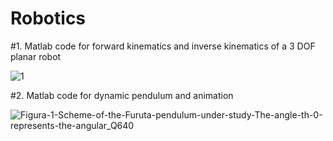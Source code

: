 # Robotics


#1. Matlab code for forward kinematics and inverse kinematics of a 3 DOF planar robot











![1](https://user-images.githubusercontent.com/87236474/139527855-38137e38-f7ef-498f-b6c5-dd820d0ca6a0.png)




#2. Matlab code for dynamic pendulum and animation

![Figura-1-Scheme-of-the-Furuta-pendulum-under-study-The-angle-th-0-represents-the-angular_Q640](https://user-images.githubusercontent.com/87236474/143079533-9515005f-9e72-4240-b333-3579fcab5a95.jpg)

